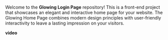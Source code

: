 Welcome to the **Glowing Login Page** repository! This is a front-end project that showcases an elegant and interactive home page for your website. The Glowing Home Page combines modern design principles with user-friendly interactivity to leave a lasting impression on your visitors.

**video**
